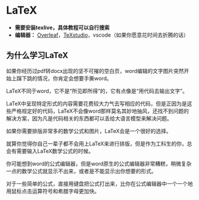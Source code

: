 # LaTeX

- **需要安装texlive，具体教程可以自行搜索**
- **编辑器：** [Overleaf](https://cn.overleaf.com/)，[TeXstudio](https://www.texstudio.org/)，vscode（如果你愿意花时间去折腾的话）

## 为什么学习LaTeX
如果你经历过pdf转docx出现的坚不可摧的空白页，word编辑的文字图片突然开始上蹿下跳的情况，你肯定会想要手撕word。

LaTeX不同于word，它不是“所见即所得”的，它有点像是“用代码去输出文字”。

LaTeX中呈现特定形式的内容需要花费较大力气去写相应的代码，但是正因为是这些严格规定好的代码，LaTeX不会像word那样莫名其妙地抽风，还找不到问题的解决方案，因为凡是代码相关的东西都可以丢给大语言模型来解决问题。

如果你需要排版非常多的数学公式和图片，LaTeX会是一个很好的选择。

就算你觉得你自己一辈子都不会用上LaTeX来进行排版，但是作为工科生的你，总会有需要输入LaTeX数学公式的时候。

你可能想到word的公式编辑器，但是word原生的公式编辑器非常糟糕，稍微复杂一点的数学公式就显示不出来，或者是不能显示出你想要的形式。

对于一些简单的公式，直接用键盘把公式打出来，比你在公式编辑器中一个一个地用鼠标点击运算符号和希腊字母更加快。